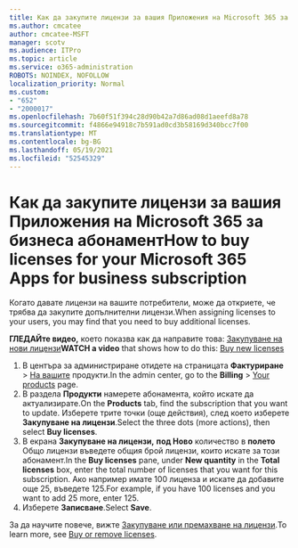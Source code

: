 ```yaml
---
title: Как да закупите лицензи за вашия Приложения на Microsoft 365 за бизнеса абонамент
ms.author: cmcatee
author: cmcatee-MSFT
manager: scotv
ms.audience: ITPro
ms.topic: article
ms.service: o365-administration
ROBOTS: NOINDEX, NOFOLLOW
localization_priority: Normal
ms.custom:
- "652"
- "2000017"
ms.openlocfilehash: 7b60f51f394c28d90b42a7d86ad08d1aeefd8a78
ms.sourcegitcommit: f4866e94918c7b591ad0cd3b58169d340bcc7f00
ms.translationtype: MT
ms.contentlocale: bg-BG
ms.lasthandoff: 05/19/2021
ms.locfileid: "52545329"
---
```

# <a name="how-to-buy-licenses-for-your-microsoft-365-apps-for-business-subscription"></a><span data-ttu-id="3b44a-102">Как да закупите лицензи за вашия Приложения на Microsoft 365 за бизнеса абонамент</span><span class="sxs-lookup"><span data-stu-id="3b44a-102">How to buy licenses for your Microsoft 365 Apps for business subscription</span></span>

<span data-ttu-id="3b44a-103">Когато давате лицензи на вашите потребители, може да откриете, че трябва да закупите допълнителни лицензи.</span><span class="sxs-lookup"><span data-stu-id="3b44a-103">When assigning licenses to your users, you may find that you need to buy additional licenses.</span></span>

<span data-ttu-id="3b44a-104">**ГЛЕДАЙте видео,** което показва как да направите това: [Закупуване на нови лицензи](https://go.microsoft.com/fwlink/p/?linkid=2154857)</span><span class="sxs-lookup"><span data-stu-id="3b44a-104">**WATCH a video** that shows how to do this: [Buy new licenses](https://go.microsoft.com/fwlink/p/?linkid=2154857)</span></span>
  
1. <span data-ttu-id="3b44a-105">В центъра за администриране отидете на страницата **Фактуриране**  >  [На вашите](https://go.microsoft.com/fwlink/p/?linkid=842054) продукти.</span><span class="sxs-lookup"><span data-stu-id="3b44a-105">In the admin center, go to the **Billing** > [Your products](https://go.microsoft.com/fwlink/p/?linkid=842054) page.</span></span>
2. <span data-ttu-id="3b44a-106">В раздела **Продукти** намерете абонамента, който искате да актуализирате.</span><span class="sxs-lookup"><span data-stu-id="3b44a-106">On the **Products** tab, find the subscription that you want to update.</span></span> <span data-ttu-id="3b44a-107">Изберете трите точки (още действия), след което изберете **Закупуване на лицензи**.</span><span class="sxs-lookup"><span data-stu-id="3b44a-107">Select the three dots (more actions), then select **Buy licenses**.</span></span>
3. <span data-ttu-id="3b44a-108">В екрана **Закупуване на лицензи,** **под Ново** количество в **полето** Общо лицензи въведете общия брой лицензи, които искате за този абонамент.</span><span class="sxs-lookup"><span data-stu-id="3b44a-108">In the **Buy licenses** pane, under **New quantity** in the **Total licenses** box, enter the total number of licenses that you want for this subscription.</span></span> <span data-ttu-id="3b44a-109">Ако например имате 100 лиценза и искате да добавите още 25, въведете 125.</span><span class="sxs-lookup"><span data-stu-id="3b44a-109">For example, if you have 100 licenses and you want to add 25 more, enter 125.</span></span>
4. <span data-ttu-id="3b44a-110">Изберете **Записване**.</span><span class="sxs-lookup"><span data-stu-id="3b44a-110">Select **Save**.</span></span>

<span data-ttu-id="3b44a-111">За да научите повече, вижте [Закупуване или премахване на лицензи](/microsoft-365/commerce/licenses/buy-licenses).</span><span class="sxs-lookup"><span data-stu-id="3b44a-111">To learn more, see [Buy or remove licenses](/microsoft-365/commerce/licenses/buy-licenses).</span></span>